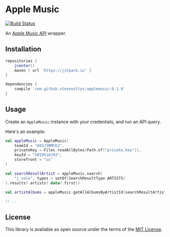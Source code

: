 # Apple Music
[![Build Status](https://travis-ci.org/stevesoltys/apple-music.svg?branch=master)](https://travis-ci.org/github/stevesoltys/apple-music)

An [Apple Music API](https://developer.apple.com/documentation/applemusicapi/) wrapper.

## Installation
```groovy
repositories {
    jcenter()
    maven { url 'https://jitpack.io' }
}

dependencies {
    compile 'com.github.stevesoltys:applemusic:0.1.0'
}
```

## Usage
Create an `AppleMusic` instance with your credentials, and run an API query.

Here's an example:
```kotlin
val appleMusic = AppleMusic(
    teamId = "A93J3NMCK2",
    privateKey = Files.readAllBytes(Path.of("private.key")),
    keyId = "S019516J93",
    storefront = "us"
)

val searchResultArtist = appleMusic.search(
    "j cole", types = setOf(SearchResultType.ARTISTS)
).results?.artists?.data?.first()

val artistAlbums = appleMusic.getAllAlbumsByArtistId(searchResultArtist!!.id!!)

// ...
```

## License
This library is available as open source under the terms of the [MIT License](http://opensource.org/licenses/MIT).

